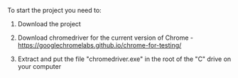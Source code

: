 To start the project you need to:

1. Download the project

2. Download chromedriver for the current version of Chrome - https://googlechromelabs.github.io/chrome-for-testing/

3. Extract and put the file "chromedriver.exe" in the root of the "C" drive on your computer